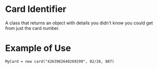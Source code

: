 # Card Identifier

A class that returns an object with details you didn't know you could get from just the card number.

# Example of Use

`MyCard = new card("4263982640269299", 02/26, 887)`
